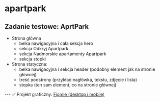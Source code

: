 # apartpark
Zadanie testowe: AprtPark
---
<ul>
  <li>Strona główna
    <ul>
      <li>belka nawigacyjna i cała sekcja hero</li>
      <li>sekcja Odkryj Apartpark</li>
      <li>sekcja Nadmorskie apartamenty Apartpark</li>
      <li>sekcja stopki</li>
    </ul></li>
  <li>Strona statyczna:
    <ul>
      <li>belka nawigacyjna i sekcja header (podobny element jak na stronie głównej)</li>
      <li>treść podstrony (przykład nagłówka, tekstu, zdjęcie i lista)</li>
      <li>stopka (ten sam element, co na stronie głównej)</li>
    </ul></li>
  </ul>
---
✅ Projekt graficzny: <a href="https://mailtrack.io/trace/link/1372b7ffae1b6ab5421ac53480c7ce72ac2bdae7?url=https%3A%2F%2Fwww.figma.com%2Ffile%2FlC2E8yKyb5SwyrV2tshqHf%2FRekrutacja-dev%3Fnode-id%3D0%253A1&userId=6566920&signature=1f0af8aa345192fd">Figmie (desktop i mobile)</a>
